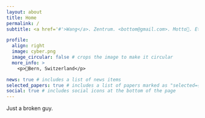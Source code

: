 ```yaml
---
layout: about
title: Home
permalink: /
subtitle: <a href='#'>Wang</a>. Zentrum. <bottom@gmail.com>. Motto🤔. Etc.

profile:
  align: right
  image: cyber.png
  image_circular: false # crops the image to make it circular
  more_info: >
    <p>🤔Bern, Switzerland</p>

news: true # includes a list of news items
selected_papers: true # includes a list of papers marked as "selected={true}"
social: true # includes social icons at the bottom of the page
---
```



Just a broken guy. 



